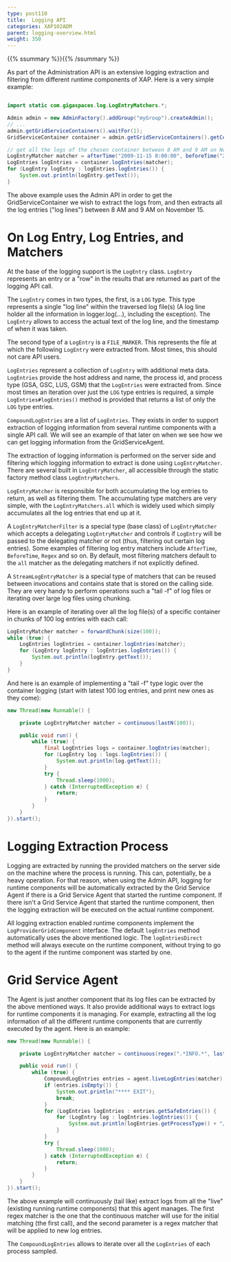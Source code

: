 ```yaml
---
type: post110
title:  Logging API
categories: XAP102ADM
parent: logging-overview.html
weight: 350
---
```


{{% ssummary %}}{{% /ssummary %}}


As part of the Administration API is an extensive logging extraction and filtering from different runtime components of XAP. Here is a very simple example:


```java

import static com.gigaspaces.log.LogEntryMatchers.*;

Admin admin = new AdminFactory().addGroup("myGroup").createAdmin();
// ...
admin.getGridServiceContainers().waitFor(1);
GridServiceContainer container = admin.getGridServiceContainers().getContainers()[0];

// get all the logs of the chosen container between 8 AM and 9 AM on November 15.
LogEntryMatcher matcher = afterTime("2009-11-15 8:00:00", beforeTime("2009-11-15 9:00:00"));
LogEntries logEntries = container.logEntries(matcher);
for (LogEntry logEntry : logEntries.logEntries()) {
    System.out.println(logEntry.getText());
}
```

The above example uses the Admin API in order to get the GridServiceContainer we wish to extract the logs from, and then extracts all the log entries ("log lines") between 8 AM and 9 AM on November 15.

# On Log Entry, Log Entries, and Matchers

At the base of the logging support is the `LogEntry` class. `LogEntry` represents an entry or a "row" in the results that are returned as part of the logging API call.

The `LogEntry` comes in two types, the first, is a `LOG` type. This type represents a single "log line" within the traversed log file(s) (A log line holder all the information in logger.log(...), including the exception). The `LogEntry` allows to access the actual text of the log line, and the timestamp of when it was taken.

The second type of a `LogEntry` is a `FILE_MARKER`. This represents the file at which the following `LogEntry` were extracted from. Most times, this should not care API users.

`LogEntries` represent a collection of `LogEntry` with additional meta data. `LogEntries` provide the host address and name, the process id, and process type (GSA, GSC, LUS, GSM) that the `LogEntries` were extracted from. Since most times an iteration over just the `LOG` type entries is required, a simple `LogEntries#logEntries()` method is provided that returns a list of only the `LOG` type entries.

`CompoundLogEntries` are a list of `LogEntries`. They exists in order to support extraction of logging information from several runtime components with a single API call. We will see an example of that later on when we see how we can get logging information from the GridServiceAgent.

The extraction of logging information is performed on the server side and filtering which logging information to extract is done using `LogEntryMatcher`. There are several built in `LogEntryMatcher`, all accessible through the static factory method class `LogEntryMatchers`.

`LogEntryMatcher` is responsible for both accumulating the log entries to return, as well as filtering them. The accumulating type matchers are very simple, with the `LogEntryMatchers.all` which is widely used which simply accumulates all the log entries that end up at it.

A `LogEntryMatcherFilter` is a special type (base class) of `LogEntryMatcher` which accepts a delegating `LogEntryMatcher` and controls if `LogEntry` will be passed to the delegating matcher or not (thus, filtering out certain log entries). Some examples of filtering log entry matchers include `AfterTime`, `BeforeTime`, `Regex` and so on. By default, most filtering matchers default to the `all` matcher as the delegating matchers if not explicitly defined.

A `StreamLogEntryMatcher` is a special type of matchers that can be reused between invocations and contains state that is stored on the calling side. They are very handy to perform operations such a "tail -f" of log files or iterating over large log files using chunking.

Here is an example of iterating over all the log file(s) of a specific container in chunks of 100 log entries with each call:


```java
LogEntryMatcher matcher = forwardChunk(size(100));
while (true) {
	LogEntries logEntries = container.logEntries(matcher);
	for (LogEntry logEntry : logEntries.logEntries()) {
	    System.out.println(logEntry.getText());
	}
}
```

And here is an example of implementing a "tail -f" type logic over the container logging (start with latest 100 log entries, and print new ones as they come):


```java
new Thread(new Runnable() {

    private LogEntryMatcher matcher = continuous(lastN(100));

    public void run() {
        while (true) {
            final LogEntries logs = container.logEntries(matcher);
            for (LogEntry log : logs.logEntries()) {
                System.out.println(log.getText());
            }
            try {
                Thread.sleep(1000);
            } catch (InterruptedException e) {
                return;
            }
        }
    }
}).start();
```

# Logging Extraction Process

Logging are extracted by running the provided matchers on the server side on the machine where the process is running. This can, potentially, be a heavy operation. For that reason, when using the Admin API, logging for runtime components will be automatically extracted by the Grid Service Agent if there is a Grid Service Agent that started the runtime component. If there isn't a Grid Service Agent that started the runtime component, then the logging extraction will be executed on the actual runtime component.

All logging extraction enabled runtime components implement the `LogProviderGridComponent` interface. The default `logEntries` method automatically uses the above mentioned logic. The `logEntriesDirect` method will always execute on the runtime component, without trying to go to the agent if the runtime component was started by one.

# Grid Service Agent

The Agent is just another component that its log files can be extracted by the above mentioned ways. It also provide additional ways to extract logs for runtime components it is managing. For example, extracting all the log information of all the different runtime components that are currently executed by the agent. Here is an example:


```java
new Thread(new Runnable() {

    private LogEntryMatcher matcher = continuous(regex(".*INFO.*", lastN(100)), regex(".*INFO.*"));

    public void run() {
        while (true) {
            CompoundLogEntries entries = agent.liveLogEntries(matcher);
            if (entries.isEmpty()) {
                System.out.println("**** EXIT");
                break;
            }
            for (LogEntries logEntries : entries.getSafeEntries()) {
                for (LogEntry log : logEntries.logEntries()) {
                    System.out.println(logEntries.getProcessType() + "/" + logEntries.getPid() + ": " + log.getText());
                }
            }
            try {
                Thread.sleep(1000);
            } catch (InterruptedException e) {
                return;
            }
        }
    }
}).start();
```

The above example will continuously (tail like) extract logs from all the "live" (existing running runtime components) that this agent manages. The first regex matcher is the one that the continuous matcher will use for the initial matching (the first call), and the second parameter is a regex matcher that will be applied to new log entries.

The `CompoundLogEntries` allows to iterate over all the `LogEntries` of each process sampled.
